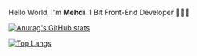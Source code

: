 Hello World, I'm **Mehdi**. 1 Bit Front-End Developer 👨🏻‍💻

[![Anurag's GitHub stats](https://github-readme-stats.vercel.app/api?username=MehdiKhoshnevisz&show_icons=true&theme=tokyonight)](https://github.com/MehdiKhoshnevisz/)

[![Top Langs](https://github-readme-stats.vercel.app/api/top-langs/?username=MehdiKhoshnevisz&theme=tokyonight&layout=compact)](https://github.com/anuraghazra/github-readme-stats)
